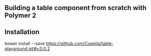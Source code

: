

## Building a table component from scratch with Polymer 2 

## Installation

bower install --save https://github.com/Copelia/table-playground.git#v.0.0.2
